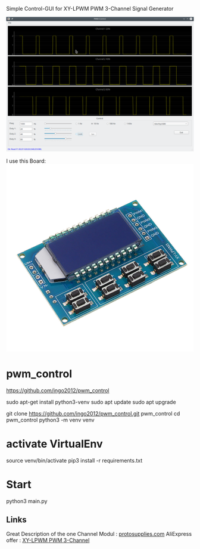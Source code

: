 Simple Control-GUI for XY-LPWM PWM 3-Channel Signal Generator 

![Screenshot](images/screenshot.png)

I use this Board:
![Screenshot](images/3channel_pwm.jpg)
# pwm_control
https://github.com/ingo2012/pwm_control

sudo apt-get install python3-venv
sudo apt update
sudo apt upgrade 

git clone https://github.com/ingo2012/pwm_control.git pwm_control
cd pwm_control
python3 -m venv venv

# activate VirtualEnv 
source venv/bin/activate
pip3 install -r requirements.txt

# Start 
python3 main.py

## Links
Great Description of the one Channel Modul : [protosupplies.com](https://protosupplies.com/product/xy-lpwm-pwm-signal-generator-module/)
AliExpress offer : [ XY-LPWM PWM 3-Channel](https://de.aliexpress.com/item/33011636435.html?src=google&albch=shopping&acnt=494-037-6276&isdl=y&slnk=&plac=&mtctp=&albbt=Gploogle_7_shopping&aff_atform=google&aff_short_key=UneMJZVf&&albagn=888888&albcp=1705854617&albag=67310370915&trgt=743612850714&crea=de33011636435&netw=u&device=c&albpg=743612850714&albpd=de33011636435&gclid=CjwKCAjw_Y_8BRBiEiwA5MCBJnjqtMOD8qASUXmFTYvDYd6SH5zvv4iPgxGwNUW-_Emty5KBV23KihoCurYQAvD_BwE&gclsrc=aw.ds)


